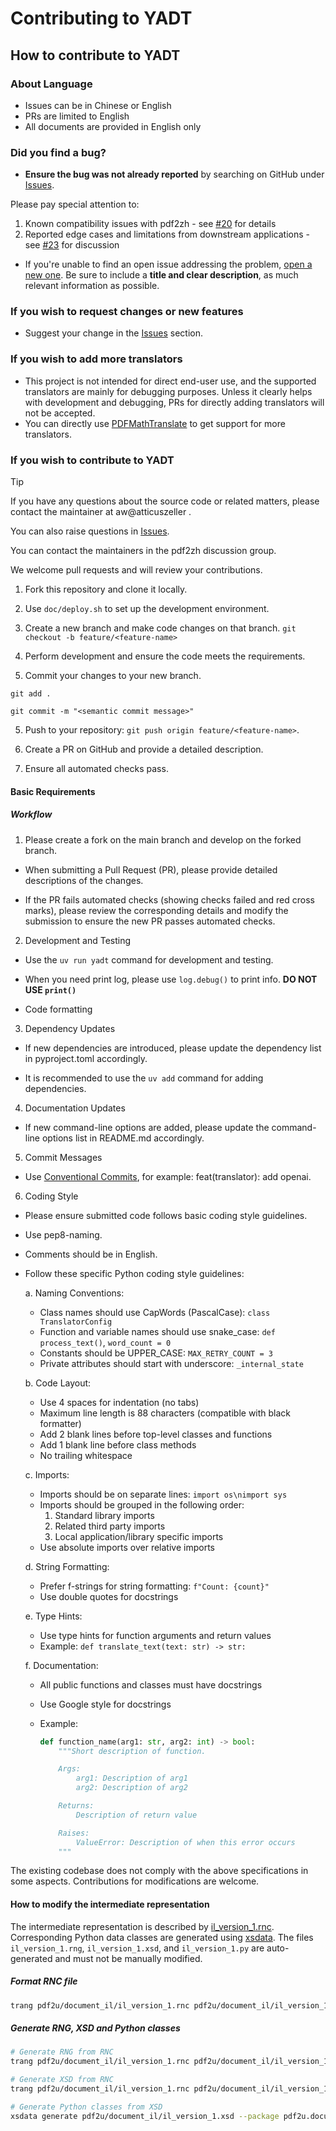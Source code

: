 # Contributing to YADT

## How to contribute to YADT

### **About Language**

- Issues can be in Chinese or English
- PRs are limited to English
- All documents are provided in English only

### **Did you find a bug?**

- **Ensure the bug was not already reported** by searching on GitHub under [Issues](https://github.com/atticuszeller/yadt/issues).

Please pay special attention to:

1. Known compatibility issues with pdf2zh - see [#20](https://github.com/atticuszeller/yadt/issues/20) for details
2. Reported edge cases and limitations from downstream applications - see [#23](https://github.com/atticuszeller/yadt/issues/23) for discussion

- If you're unable to find an open issue addressing the problem, [open a new one](https://github.com/atticuszeller/yadt/issues/new?template=bug_report.md). Be sure to include a **title and clear description**, as much relevant information as possible.

### **If you wish to request changes or new features**

- Suggest your change in the [Issues](https://github.com/atticuszeller/yadt/issues/new?template=feature_request.md) section.

### **If you wish to add more translators**

- This project is not intended for direct end-user use, and the supported translators are mainly for debugging purposes. Unless it clearly helps with development and debugging, PRs for directly adding translators will not be accepted.
- You can directly use [PDFMathTranslate](https://github.com/Byaidu/PDFMathTranslate) to get support for more translators.

### **If you wish to contribute to YADT**

> [!TIP]
>
> If you have any questions about the source code or related matters, please contact the maintainer at aw@atticuszeller .
> 
> You can also raise questions in [Issues](https://github.com/atticuszeller/yadt/issues).
> 
> You can contact the maintainers in the pdf2zh discussion group.
> 
> We welcome pull requests and will review your contributions.


1. Fork this repository and clone it locally.
2. Use `doc/deploy.sh` to set up the development environment.
3. Create a new branch and make code changes on that branch. `git checkout -b feature/<feature-name>`
4. Perform development and ensure the code meets the requirements.

5. Commit your changes to your new branch.

```
git add .

git commit -m "<semantic commit message>"
```

5. Push to your repository: `git push origin feature/<feature-name>`.

6. Create a PR on GitHub and provide a detailed description.

7. Ensure all automated checks pass.

#### Basic Requirements

##### Workflow

1. Please create a fork on the main branch and develop on the forked branch.

- When submitting a Pull Request (PR), please provide detailed descriptions of the changes.

- If the PR fails automated checks (showing checks failed and red cross marks), please review the corresponding details and modify the submission to ensure the new PR passes automated checks.

2. Development and Testing

- Use the `uv run yadt` command for development and testing.

- When you need print log, please use `log.debug()` to print info. **DO NOT USE `print()`**

- Code formatting

3. Dependency Updates

- If new dependencies are introduced, please update the dependency list in pyproject.toml accordingly.

- It is recommended to use the `uv add` command for adding dependencies.

4. Documentation Updates

- If new command-line options are added, please update the command-line options list in README.md accordingly.

5. Commit Messages

- Use [Conventional Commits](https://www.conventionalcommits.org/en/v1.0.0/), for example: feat(translator): add openai.

6. Coding Style

- Please ensure submitted code follows basic coding style guidelines.
- Use pep8-naming.
- Comments should be in English.
- Follow these specific Python coding style guidelines:

  a. Naming Conventions:

  - Class names should use CapWords (PascalCase): `class TranslatorConfig`
  - Function and variable names should use snake_case: `def process_text()`, `word_count = 0`
  - Constants should be UPPER_CASE: `MAX_RETRY_COUNT = 3`
  - Private attributes should start with underscore: `_internal_state`

  b. Code Layout:

  - Use 4 spaces for indentation (no tabs)
  - Maximum line length is 88 characters (compatible with black formatter)
  - Add 2 blank lines before top-level classes and functions
  - Add 1 blank line before class methods
  - No trailing whitespace

  c. Imports:

  - Imports should be on separate lines: `import os\nimport sys`
  - Imports should be grouped in the following order:
    1.  Standard library imports
    2.  Related third party imports
    3.  Local application/library specific imports
  - Use absolute imports over relative imports

  d. String Formatting:

  - Prefer f-strings for string formatting: `f"Count: {count}"`
  - Use double quotes for docstrings

  e. Type Hints:

  - Use type hints for function arguments and return values
  - Example: `def translate_text(text: str) -> str:`

  f. Documentation:

  - All public functions and classes must have docstrings
  - Use Google style for docstrings
  - Example:

    ```python
    def function_name(arg1: str, arg2: int) -> bool:
        """Short description of function.

        Args:
            arg1: Description of arg1
            arg2: Description of arg2

        Returns:
            Description of return value

        Raises:
            ValueError: Description of when this error occurs
        """
    ```

The existing codebase does not comply with the above specifications in some aspects. Contributions for modifications are welcome.

#### How to modify the intermediate representation

The intermediate representation is described by [il_version_1.rnc](https://github.com/atticuszeller/yadt/blob/main/yadt/document_il/il_version_1.rnc). Corresponding Python data classes are generated using [xsdata](https://xsdata.readthedocs.io/en/latest/). The files `il_version_1.rng`, `il_version_1.xsd`, and `il_version_1.py` are auto-generated and must not be manually modified.

##### Format RNC file

```bash
trang pdf2u/document_il/il_version_1.rnc pdf2u/document_il/il_version_1.rnc
```

##### Generate RNG, XSD and Python classes

```bash
# Generate RNG from RNC
trang pdf2u/document_il/il_version_1.rnc pdf2u/document_il/il_version_1.rng

# Generate XSD from RNC
trang pdf2u/document_il/il_version_1.rnc pdf2u/document_il/il_version_1.xsd

# Generate Python classes from XSD
xsdata generate pdf2u/document_il/il_version_1.xsd --package pdf2u.document_il
```
